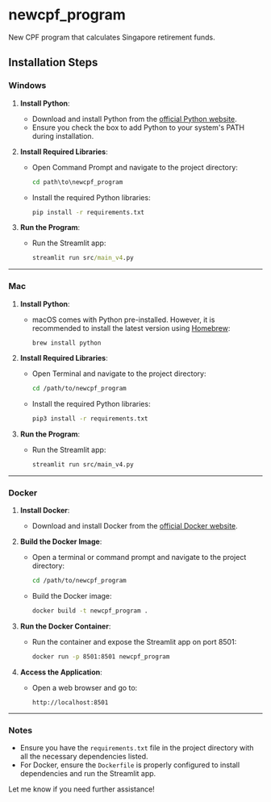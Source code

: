 # newcpf_program
New CPF program that calculates Singapore retirement funds.

## Installation Steps

### Windows
1. **Install Python**:
   - Download and install Python from the [official Python website](https://www.python.org/downloads/).
   - Ensure you check the box to add Python to your system's PATH during installation.

2. **Install Required Libraries**:
   - Open Command Prompt and navigate to the project directory:
     ```cmd
     cd path\to\newcpf_program
     ```
   - Install the required Python libraries:
     ```cmd
     pip install -r requirements.txt
     ```

3. **Run the Program**:
   - Run the Streamlit app:
     ```cmd
     streamlit run src/main_v4.py
     ```

---

### Mac
1. **Install Python**:
   - macOS comes with Python pre-installed. However, it is recommended to install the latest version using [Homebrew](https://brew.sh/):
     ```bash
     brew install python
     ```

2. **Install Required Libraries**:
   - Open Terminal and navigate to the project directory:
     ```bash
     cd /path/to/newcpf_program
     ```
   - Install the required Python libraries:
     ```bash
     pip3 install -r requirements.txt
     ```

3. **Run the Program**:
   - Run the Streamlit app:
     ```bash
     streamlit run src/main_v4.py
     ```

---

### Docker
1. **Install Docker**:
   - Download and install Docker from the [official Docker website](https://www.docker.com/).

2. **Build the Docker Image**:
   - Open a terminal or command prompt and navigate to the project directory:
     ```bash
     cd /path/to/newcpf_program
     ```
   - Build the Docker image:
     ```bash
     docker build -t newcpf_program .
     ```

3. **Run the Docker Container**:
   - Run the container and expose the Streamlit app on port 8501:
     ```bash
     docker run -p 8501:8501 newcpf_program
     ```

4. **Access the Application**:
   - Open a web browser and go to:
     ```
     http://localhost:8501
     ```

---

### Notes
- Ensure you have the `requirements.txt` file in the project directory with all the necessary dependencies listed.
- For Docker, ensure the `Dockerfile` is properly configured to install dependencies and run the Streamlit app.

Let me know if you need further assistance!
